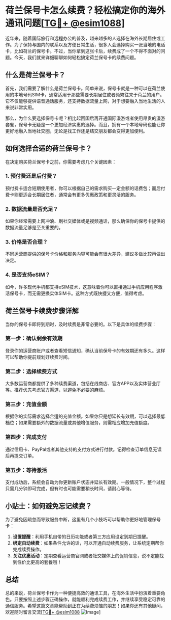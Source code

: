 # 荷兰保号卡怎么续费？轻松搞定你的海外通讯问题[[TG💪+ @esim1088](https://t.me/s/esim1088)]

近年来，随着国际旅行和远程办公的普及，越来越多的人选择在海外长期居住或工作。为了保持与国内的联系以及方便日常生活，很多人会选择购买一张当地的电话卡，比如荷兰的保号卡。不过，当你拿到这张卡后，续费成了一个不得不面对的问题。今天，我们就来详细聊聊如何轻松搞定荷兰保号卡的续费问题。

## 什么是荷兰保号卡？

首先，我们需要了解什么是荷兰保号卡。简单来说，保号卡就是一种可以在荷兰使用的本地号码SIM卡，通常适用于那些需要长期居住或者频繁往来于荷兰的用户。它不仅能够提供语音通话服务，还支持数据流量上网，对于想要融入当地生活的人来说非常实用。

那么，为什么要选择保号卡呢？相比起回国后再开通国际漫游或者使用昂贵的漫游套餐，保号卡无疑是一个更加经济实惠的选择。而且，拥有一个本地号码也能让你更好地融入当地社交圈，无论是找工作还是结交朋友都会变得更加便利。

## 如何选择合适的荷兰保号卡？

在决定购买荷兰保号卡之前，你需要考虑几个关键因素：

### 1. 预付费还是后付费？
预付费卡适合短期使用者，你可以根据自己的需求购买一定金额的话费包；而后付费卡则更适合长期居住者，通常会有更多优惠政策和更灵活的服务。

### 2. 数据流量是否充足？
如果你经常需要上网冲浪、刷社交媒体或是视频通话，那么确保你的保号卡提供的数据流量足够是至关重要的。

### 3. 价格是否合理？
不同运营商提供的保号卡价格和服务内容可能会有很大差异，建议多做比较再做出决定。

### 4. 是否支持eSIM？
如今，许多现代手机都支持eSIM技术，这意味着你可以直接通过手机应用程序激活保号卡，而无需更换实体SIM卡。这种方式既快捷又方便，值得考虑。

## 荷兰保号卡续费步骤详解

当你的保号卡即将到期时，及时续费是非常必要的。以下是具体的续费步骤：

### 第一步：确认剩余有效期
登录你的运营商账户或者查看短信通知，确认当前保号卡的有效期还有多久。这样可以帮助你提前规划好续费时间。

### 第二步：选择续费方式
大多数运营商都提供了多种续费渠道，包括在线商店、官方APP以及实体营业厅等。推荐优先考虑官方渠道，以避免不必要的麻烦。

### 第三步：充值金额
根据你的实际需求选择合适的充值金额。如果你只是想延长有效期，可以选择最低档位；如果需要额外的数据流量或其他增值服务，则需相应增加充值额度。

### 第四步：完成支付
通过信用卡、PayPal或者其他支持的支付方式进行付款。记得检查订单信息无误后再提交订单。

### 第五步：等待激活
支付成功后，系统会自动为你更新账户状态并延长有效期。一般情况下，整个过程只需几分钟即可完成，但有时也可能需要稍长时间，请耐心等待。

## 小贴士：如何避免忘记续费？

为了避免因疏忽而导致服务中断，这里有几个小技巧可以帮助你更好地管理保号卡：

1. **设置提醒**：利用手机自带的日历功能或者第三方应用设定到期日提醒。
2. **绑定自动续费**：如果条件允许的话，可以开通自动续费服务，让系统定期帮你完成续费操作。
3. **关注优惠活动**：定期查看运营商官网或者社交媒体上的促销信息，说不定能找到性价比更高的套餐哦！

## 总结

总的来说，荷兰保号卡作为一种便捷高效的通讯工具，在海外生活中扮演着重要角色。只要按照上述步骤正确操作，就能顺利完成续费工作，并继续享受稳定可靠的通信服务。希望这篇文章能帮助到正在为续费烦恼的朋友！如果你还有其他疑问，欢迎随时留言交流[[TG💪+ @esim1088](https://t.me/s/esim1088) ![Image](https://i.postimg.cc/4NQfJmqS/Snipaste-2025-05-13-00-14-12.png)]